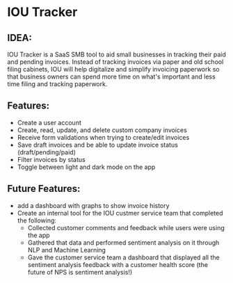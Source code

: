 # IOU Tracker

## IDEA:
IOU Tracker is a SaaS SMB tool to aid small businesses in tracking their paid and pending invoices. Instead of tracking invoices via paper and old school filing cabinets, IOU will help digitalize and simplify invoicing paperwork so that business owners can spend more time on what's important and less time filing and tracking paperwork. 

## Features:
* Create a user account 
* Create, read, update, and delete custom company invoices
* Receive form validations when trying to create/edit invoices 
* Save draft invoices and be able to update invoice status (draft/pending/paid) 
* Filter invoices by status
* Toggle between light and dark mode on the app

## Future Features: 
* add a dashboard with graphs to show invoice history 
* Create an internal tool for the IOU custmer service team that completed the following:
  * Collected customer comments and feedback while users were using the app
  * Gathered that data and performed sentiment analysis on it through NLP and Machine Learning 
  * Gave the customer service team a dashboard that displayed all the sentiment analysis feedback with a customer health score (the future of NPS is sentiment analysis!)
